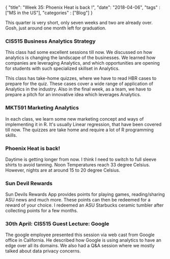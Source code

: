 {
    "title": "Week 35: Phoenix Heat is back !",
    "date": "2018-04-06",
    "tags" : ["MS in the US"],
    "categories" : ["Blog"]
}

This quarter is very short, only seven weeks and two are already over. Gosh, just around one month left for graduation.

###  CIS515 Business Analytics Strategy
This class had some excellent sessions till now. We discussed on how analytics is changing the landscape of the businesses. We learned how companies are leveraging Analytics, and which opportunities are opening for students with such specialized skillset in Analytics.

This class has take-home quizzes, where we have to read HBR cases to prepare for the quiz. These cases cover a wide range of application of Analytics in the industry. Also in the final week, as a team, we have to prepare a pitch for an innovative idea which leverages Analytics.

###  MKT591 Marketing Analytics

In each class, we learn some new marketing concept and ways of implementing it in R. It's usually Linear regression, that have been covered till now. The quizzes are take home and require a lot of R programming skills.

###  Phoenix Heat is back!

Daytime is getting longer from now. I think I need to switch to full sleeve shirts to avoid tanning. Noon Temperatures reach 33 degree Celsius. However, nights are at around 15  to 20 degree Celsius.

###  Sun Devil Rewards
Sun Devils Rewards App provides points for playing games, reading/sharing ASU news and much more. These points can then be redeemed for a reward of your choice. I redeemed an ASU Starbucks ceramic tumbler after collecting points for a few months.

###  30th April: CIS515 Guest Lecture: Google

The google employee presented this session via web cast from Google office in California. He described how Google is using analytics to have an edge over all its domains. We also had a Q&A session where we mostly talked about data privacy concerns.
